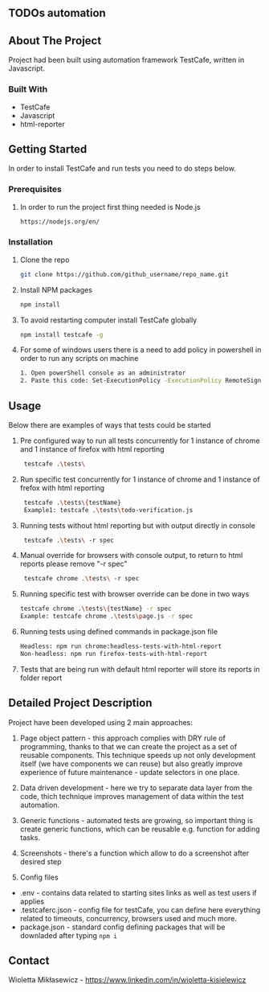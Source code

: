 ## TODOs automation

## About The Project

Project had been built using automation framework TestCafe, written in Javascript.

### Built With

* []()TestCafe
* []()Javascript
* []()html-reporter

## Getting Started

In order to install TestCafe and run tests you need to do steps below.

### Prerequisites

1. In order to run the project first thing needed is Node.js
   ```sh
   https://nodejs.org/en/
   ```

### Installation

1. Clone the repo
   ```sh
   git clone https://github.com/github_username/repo_name.git
   ```
2. Install NPM packages
   ```sh
   npm install
   ```
3. To avoid restarting computer install TestCafe globally
   ```sh
   npm install testcafe -g
   ```
4. For some of windows users there is a need to add policy in powershell in order to run any scripts on machine
   ```sh
   1. Open powerShell console as an administrator
   2. Paste this code: Set-ExecutionPolicy -ExecutionPolicy RemoteSigned -Scope LocalMachine

## Usage

Below there are examples of ways that tests could be started
1. Pre configured way to run all tests concurrently for 1 instance of chrome and 1 instance of firefox with html reporting
   ```sh
    testcafe .\tests\ 
   ```
2. Run specific test concurrently for 1 instance of chrome and 1 instance of frefox with html reporting
   ```sh
    testcafe .\tests\{testName}
    Example1: testcafe .\tests\todo-verification.js
   ```
3. Running tests without html reporting but with output directly in console
   ```sh
    testcafe .\tests\ -r spec
   ```
4. Manual override for browsers with console output, to return to html reports please remove "-r spec"
   ```sh
    testcafe chrome .\tests\ -r spec
   ```
5. Running specific test with browser override can be done in two ways
    ```sh
    testcafe chrome .\tests\{testName} -r spec
    Example: testcafe chrome .\tests\page.js -r spec
     ```
6. Running tests using defined commands in package.json file
    ```sh
    Headless: npm run chrome:headless-tests-with-html-report
    Non-headless: npm run firefox-tests-with-html-report
     ```
7. Tests that are being run with default html reporter will store its reports in folder report

## Detailed Project Description
 
Project have been developed using 2 main approaches:
1. Page object pattern - this approach complies with DRY rule of programming, thanks to that we can create the project as a set of reusable components. This technique speeds up not only development itself (we have components we can reuse) but also greatly improve experience of future maintenance - update selectors in one place.

2. Data driven development - here we try to separate data layer from the code, thich technique improves management of data within the test automation.

3. Generic functions - automated tests are growing, so important thing is create generic functions, which can be reusable e.g. function for adding tasks.

4. Screenshots - there's a function which allow to do a screenshot after desired step

5. Config files
  - .env - contains data related to starting sites links as well as test users if applies
  - .testcaferc.json - config file for testCafe, you can define here everything related to timeouts, concurrency, browsers used and much more.
  - package.json - standard config defining packages that will be downladed after typing `npm i`

## Contact

Wioletta Mikłasewicz - https://www.linkedin.com/in/wioletta-kisielewicz